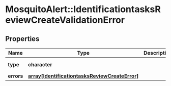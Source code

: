 # MosquitoAlert::IdentificationtasksReviewCreateValidationError


## Properties
Name | Type | Description | Notes
------------ | ------------- | ------------- | -------------
**type** | **character** |  | [Enum: [validation_error]] 
**errors** | [**array[IdentificationtasksReviewCreateError]**](IdentificationtasksReviewCreateError.md) |  | 



